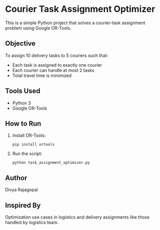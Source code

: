 # Courier Task Assignment Optimizer

This is a simple Python project that solves a courier-task assignment problem using Google OR-Tools.

## Objective
To assign 10 delivery tasks to 5 couriers such that:
- Each task is assigned to exactly one courier
- Each courier can handle at most 2 tasks
- Total travel time is minimized

## Tools Used
- Python 3
- Google OR-Tools

## How to Run
1. Install OR-Tools:
   ```
   pip install ortools
   ```
2. Run the script:
   ```
   python task_assignment_optimizer.py
   ```

## Author
Divya Rajagopal

## Inspired By
Optimization use cases in logistics and delivery assignments like those handled by logistics team.
